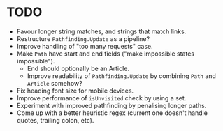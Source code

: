 # TODO

* Favour longer string matches, and strings that match links.
* Restructure `Pathfinding.Update` as a pipeline?
* Improve handling of "too many requests" case.
* Make `Path` have start and end fields ("make impossible states impossible").
    * End should optionally be an Article.
    * Improve readability of `Pathfinding.Update` by combining `Path` and `Article` somehow?
* Fix heading font size for mobile devices.
* Improve performance of `isUnvisited` check by using a set.
* Experiment with improved pathfinding by penalising longer paths.
* Come up with a better heuristic regex (current one doesn't handle quotes, trailing colon, etc).